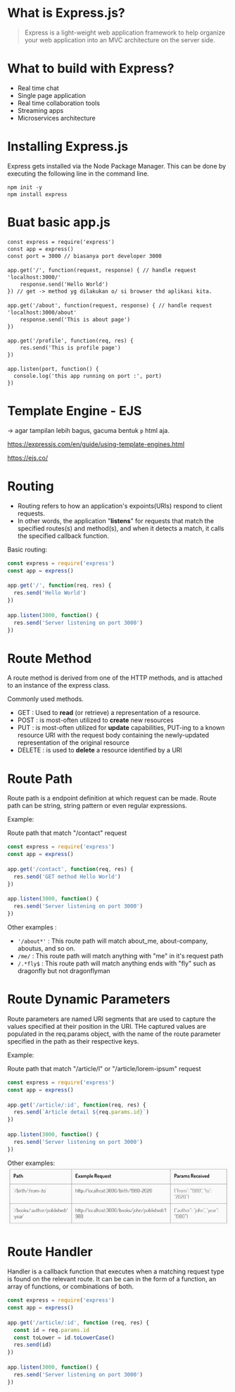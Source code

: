 # What is Express.js?
> Express is a light-weight web application framework to help organize your web application into an MVC architecture on the server side.

# What to build with Express?
- Real time chat
- Single page application
- Real time collaboration tools
- Streaming apps
- Microservices architecture

# Installing Express.js
Express gets installed via the Node Package Manager. This can be done by executing the following line in the command line.
```
npm init -y
npm install express
```

# Buat basic app.js
```
const express = require('express')
const app = express()
const port = 3000 // biasanya port developer 3000

app.get('/', function(request, response) { // handle request 'localhost:3000/'
    response.send('Hello World')
}) // get -> method yg dilakukan o/ si browser thd aplikasi kita.

app.get('/about', function(request, response) { // handle request 'localhost:3000/about'
    response.send('This is about page')
})

app.get('/profile', function(req, res) {
    res.send('This is profile page')
})

app.listen(port, function() {
  console.log('this app running on port :', port)
})
```

# Template Engine - EJS
-> agar tampilan lebih bagus, gacuma bentuk `p` html aja.

https://expressjs.com/en/guide/using-template-engines.html

https://ejs.co/

# Routing
- Routing refers to how an application's expoints(URls) respond to client requests.
- In other words, the application "**listens**" for requests that match the specified routes(s) and method(s), and when it detects a match, it calls the specified callback function.

Basic routing:
```js
const express = require('express')
const app = express()

app.get('/', function(req, res) {
  res.send('Hello World')
})

app.listen(3000, function() {
  res.send('Server listening on port 3000')
})
```

# Route Method
A route method is derived from one of the HTTP methods, and is attached to an instance of the express class.

Commonly used methods.
- GET : Used to **read** (or retrieve) a representation of a resource.
- POST : is most-often utilized to **create** new resources
- PUT : is most-often utilized for **update** capabilities, PUT-ing to a known resource URl with the request body containing the newly-updated representation of the original resource
- DELETE : is used to **delete** a resource identified by a URl

# Route Path
Route path is a endpoint definition at which request can be made. Route path can be string, string pattern or even regular expressions.

Example:

Route path that match "/contact" request
```js
const express = require('express')
const app = express()

app.get('/contact', function(req, res) {
  res.send('GET method Hello World')
})

app.listen(3000, function() {
  res.send('Server listening on port 3000')
})
```

Other examples :
- `'/about*'` : This route path will match about_me, about-company, aboutus, and so on.
- `/me/` : This route path will match anything with "me" in it's request path
- `/.*fly$` : This route path will match anything ends with "fly" such as dragonfly but not dragonflyman

# Route Dynamic Parameters
Route parameters are named URl segments that are used to capture the values specified at their position in the URl. THe captured values are populated in the req.params object, with the name of the route parameter specified in the path as their respective keys.

Example:

Route path that match "/article/l" or "/article/lorem-ipsum" request
```js
const express = require('express')
const app = express()

app.get('/article/:id', function(req, res) {
  res.send(`Article detail ${req.params.id}`)
})

app.listen(3000, function() {
  res.send('Server listening on port 3000')
})
```

Other examples:
![rdp](img/express-route-dynamic-examples.jpg)

# Route Handler
Handler is a callback function that executes when a matching request type is found on the relevant route. It can be can in the form of a function, an array of functions, or combinations of both.
```js
const express = require('express')
const app = express()

app.get('/article/:id', function (req, res) {
  const id = req.params.id
  const toLower = id.toLowerCase()
  res.send(id)
})

app.listen(3000, function() {
  res.send('Server listening on port 3000')
})
```
